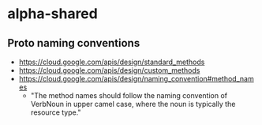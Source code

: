 # alpha-shared


## Proto naming conventions

- https://cloud.google.com/apis/design/standard_methods
- https://cloud.google.com/apis/design/custom_methods
- https://cloud.google.com/apis/design/naming_convention#method_names
  - "The method names should follow the naming convention of VerbNoun in upper camel case, where the noun is typically the resource type."